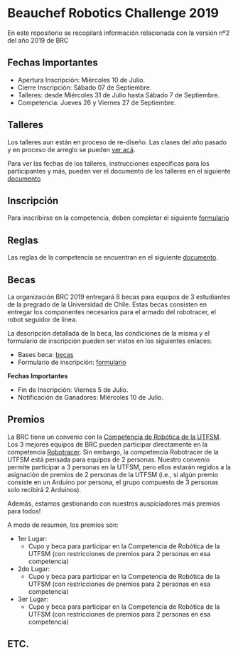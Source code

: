 # Beauchef Robotics Challenge 2019 
En este repositorio se recopilará información relacionada con la versión nº2 del año 2019 de BRC

## Fechas Importantes

* Apertura Inscripción: Miércoles 10 de Julio.
* Cierre Inscripción: Sábado 07 de Septiembre.
* Talleres: desde Miércoles 31 de Julio hasta Sábado 7 de Septiembre.
* Competencia: Jueves 26 y Viernes 27 de Septiembre.

## Talleres
Los talleres aun están en proceso de re-diseño. 
Las clases del año pasado y en proceso de arreglo se pueden [ver acá](https://github.com/BeauchefRoboticsChallenge/Docencia).

Para ver las fechas de los talleres, instrucciones específicas para los participantes y más, pueden ver el documento de los talleres en el siguiente [documento](https://latexonline.cc/compile?git=https%3A%2F%2Fgithub.com%2FBeauchefRoboticsChallenge%2FRuleBook&target=workshops.tex&command=pdflatex&trackId=1535068395693)

## Inscripción
Para inscribirse en la competencia, deben completar el siguiente [formulario](https://docs.google.com/forms/d/e/1FAIpQLSeL-dpkSgLHZOs6XP_O-2ssXzRk-vHiRQkl9qAFMNvqLGQkHw/viewform?usp=sf_link)

## Reglas

Las reglas de la competencia se encuentran en el siguiente [documento](documentos/bases_competencia.pdf).


## Becas
La organización BRC 2019 entregará 8 becas para equipos de 3 estudiantes de la pregrado de la Universidad de Chile.
Estas becas consisten en entregar los componentes necesarios para el armado del robotracer, el robot seguidor de linea.

La descripción detallada de la beca, las condiciones de la misma y el formulario de inscripción pueden ser vistos en los siguientes enlaces:

* Bases beca: [becas](documentos/bases_becas.pdf)
* Formulario de inscripción: [formulario](https://docs.google.com/forms/d/e/1FAIpQLSet54EpMKgc_HiUpSDDLZObdpeE_Rkr49QT4JmUmT6mjUGHMA/viewform?usp=sf_link)

**Fechas Importantes**

* Fin de Inscripción: Viernes 5 de Julio.
* Notificación de Ganadores: Miércoles 10 de Julio.

## Premios
La BRC tiene un convenio con la [Competencia de Robótica de la UTFSM](http://www.competenciarobotica.cl).
Los 3 mejores equipos de BRC pueden participar directamente en la competencia [Robotracer](http://www.competenciarobotica.cl/bases/).
Sin embargo, la competencia Robotracer de la UTFSM está pensada para equipos de 2 personas.
Nuestro convenio permite participar a 3 personas en la UTFSM, pero ellos estarán regidos a la asignación de premios de 2 personas de la UTFSM (i.e., si algún premio consiste en un Arduino por persona, el grupo compuesto de 3 personas solo recibirá 2 Arduinos).

Además, estamos gestionando con nuestros auspiciadores más premios para todos!

A modo de resumen, los premios son:

* 1er Lugar:
  * Cupo y beca para participar en la Competencia de Robótica de la UTFSM (con restricciones de premios para 2 personas en esa competencia)
* 2do Lugar:
  * Cupo y beca para participar en la Competencia de Robótica de la UTFSM (con restricciones de premios para 2 personas en esa competencia)
* 3er Lugar:
  * Cupo y beca para participar en la Competencia de Robótica de la UTFSM (con restricciones de premios para 2 personas en esa competencia)

## ETC.
